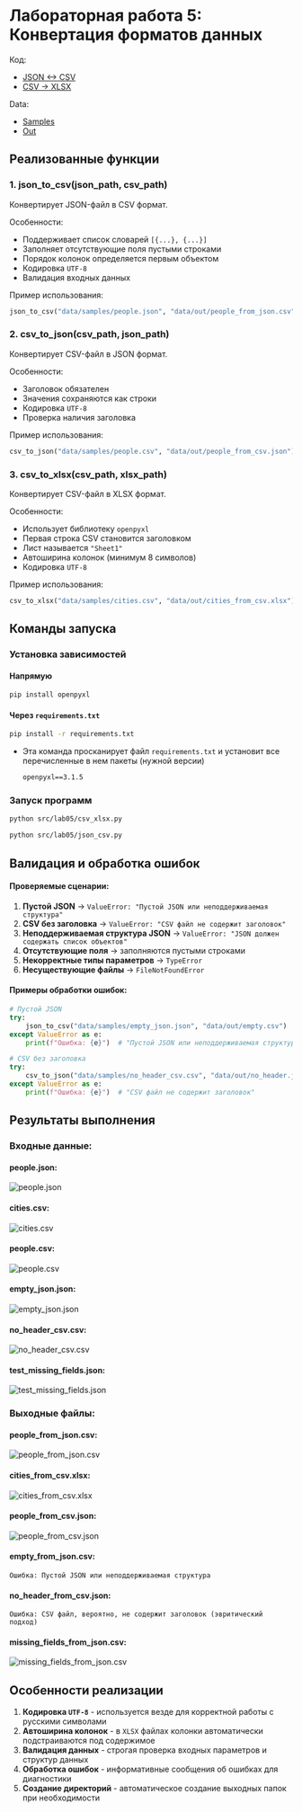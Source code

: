 # Лабораторная работа 5: Конвертация форматов данных
Код:
- [JSON <-> CSV](/src/lab05/json_csv.py)
- [CSV -> XLSX](/src/lab05/cvs_xlsx.py)

Data:
- [Samples](/data/lab05/samples)
- [Out](/data/lab05/out)

## Реализованные функции

### 1. json_to_csv(json_path, csv_path)
Конвертирует JSON-файл в CSV формат.

Особенности:
- Поддерживает список словарей `[{...}, {...}]`
- Заполняет отсутствующие поля пустыми строками
- Порядок колонок определяется первым объектом
- Кодировка `UTF-8`
- Валидация входных данных

Пример использования:
```python
json_to_csv("data/samples/people.json", "data/out/people_from_json.csv")
```

### 2. csv_to_json(csv_path, json_path)
Конвертирует CSV-файл в JSON формат.

Особенности:
- Заголовок обязателен
- Значения сохраняются как строки
- Кодировка `UTF-8`
- Проверка наличия заголовка

Пример использования:
```python
csv_to_json("data/samples/people.csv", "data/out/people_from_csv.json")
```

### 3. csv_to_xlsx(csv_path, xlsx_path)
Конвертирует CSV-файл в XLSX формат.

Особенности:
- Использует библиотеку `openpyxl`
- Первая строка CSV становится заголовком
- Лист называется `"Sheet1"`
- Автоширина колонок (минимум 8 символов)
- Кодировка `UTF-8`

Пример использования:
```python
csv_to_xlsx("data/samples/cities.csv", "data/out/cities_from_csv.xlsx")
```


## Команды запуска

### Установка зависимостей 

#### Напрямую
```bash
pip install openpyxl
```

#### Через `requirements.txt`
```bash
pip install -r requirements.txt
```
- Эта команда просканирует файл `requirements.txt` и установит все перечисленные в нем пакеты (нужной версии)
    ```txt
    openpyxl==3.1.5 
    ```

### Запуск программ
```bash
python src/lab05/csv_xlsx.py
```
```bash
python src/lab05/json_csv.py
```

## Валидация и обработка ошибок

#### Проверяемые сценарии:

1. **Пустой JSON** → `ValueError: "Пустой JSON или неподдерживаемая структура"`
2. **CSV без заголовка** → `ValueError: "CSV файл не содержит заголовок"`
3. **Неподдерживаемая структура JSON** → `ValueError: "JSON должен содержать список объектов"`
4. **Отсутствующие поля** → заполняются пустыми строками
5. **Некорректные типы параметров** → `TypeError`
6. **Несуществующие файлы** → `FileNotFoundError`

#### Примеры обработки ошибок:

```python
# Пустой JSON
try:
    json_to_csv("data/samples/empty_json.json", "data/out/empty.csv")
except ValueError as e:
    print(f"Ошибка: {e}")  # "Пустой JSON или неподдерживаемая структура"

# CSV без заголовка  
try:
    csv_to_json("data/samples/no_header_csv.csv", "data/out/no_header.json")
except ValueError as e:
    print(f"Ошибка: {e}")  # "CSV файл не содержит заголовок"
```


## Результаты выполнения

### Входные данные:

#### people.json:
![people.json](/images/lab05/img06.png)

#### cities.csv:
![cities.csv](/images/lab05/img02.png)

#### people.csv:
![people.csv](/images/lab05/img05.png)

#### empty_json.json:
![empty_json.json](/images/lab05/img03.png)

#### no_header_csv.csv:
![no_header_csv.csv](/images/lab05/img04.png)

#### test_missing_fields.json:
![test_missing_fields.json](/images/lab05/img07.png)

### Выходные файлы:

#### people_from_json.csv:
![people_from_json.csv](/images/lab05/img10.png)

#### cities_from_csv.xlsx:
![cities_from_csv.xlsx](/images/lab05/img01.png)

#### people_from_csv.json:
![people_from_csv.json](/images/lab05/img09.png)

#### empty_from_json.csv:
`Ошибка: Пустой JSON или неподдерживаемая структура`

#### no_header_from_csv.json:
`Ошибка: CSV файл, вероятно, не содержит заголовок (эвритический подход)`

#### missing_fields_from_json.csv:
![missing_fields_from_json.csv](/images/lab05/img08.png)


## Особенности реализации

1. **Кодировка `UTF-8`** - используется везде для корректной работы с русскими символами
2. **Автоширина колонок** - в `XLSX` файлах колонки автоматически подстраиваются под содержимое
3. **Валидация данных** - строгая проверка входных параметров и структур данных
4. **Обработка ошибок** - информативные сообщения об ошибках для диагностики
5. **Создание директорий** - автоматическое создание выходных папок при необходимости